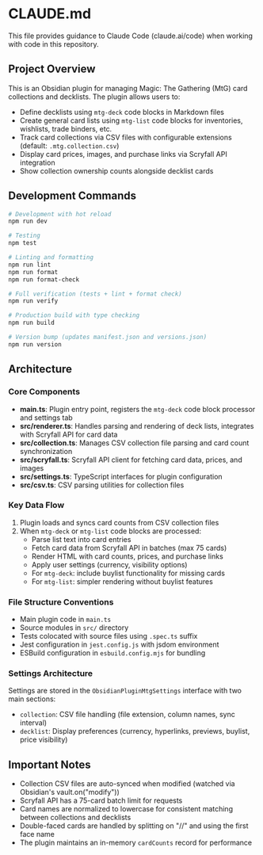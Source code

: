 # CLAUDE.md

This file provides guidance to Claude Code (claude.ai/code) when working with code in this repository.

## Project Overview

This is an Obsidian plugin for managing Magic: The Gathering (MtG) card collections and decklists. The plugin allows users to:
- Define decklists using `mtg-deck` code blocks in Markdown files
- Create general card lists using `mtg-list` code blocks for inventories, wishlists, trade binders, etc.
- Track card collections via CSV files with configurable extensions (default: `.mtg.collection.csv`)
- Display card prices, images, and purchase links via Scryfall API integration
- Show collection ownership counts alongside decklist cards

## Development Commands

```bash
# Development with hot reload
npm run dev

# Testing
npm test

# Linting and formatting
npm run lint
npm run format
npm run format-check

# Full verification (tests + lint + format check)
npm run verify

# Production build with type checking
npm run build

# Version bump (updates manifest.json and versions.json)
npm run version
```

## Architecture

### Core Components

- **main.ts**: Plugin entry point, registers the `mtg-deck` code block processor and settings tab
- **src/renderer.ts**: Handles parsing and rendering of deck lists, integrates with Scryfall API for card data
- **src/collection.ts**: Manages CSV collection file parsing and card count synchronization
- **src/scryfall.ts**: Scryfall API client for fetching card data, prices, and images
- **src/settings.ts**: TypeScript interfaces for plugin configuration
- **src/csv.ts**: CSV parsing utilities for collection files

### Key Data Flow

1. Plugin loads and syncs card counts from CSV collection files
2. When `mtg-deck` or `mtg-list` code blocks are processed:
   - Parse list text into card entries
   - Fetch card data from Scryfall API in batches (max 75 cards)
   - Render HTML with card counts, prices, and purchase links
   - Apply user settings (currency, visibility options)
   - For `mtg-deck`: include buylist functionality for missing cards
   - For `mtg-list`: simpler rendering without buylist features

### File Structure Conventions

- Main plugin code in `main.ts`
- Source modules in `src/` directory
- Tests colocated with source files using `.spec.ts` suffix
- Jest configuration in `jest.config.js` with jsdom environment
- ESBuild configuration in `esbuild.config.mjs` for bundling

### Settings Architecture

Settings are stored in the `ObsidianPluginMtgSettings` interface with two main sections:
- `collection`: CSV file handling (file extension, column names, sync interval)
- `decklist`: Display preferences (currency, hyperlinks, previews, buylist, price visibility)

## Important Notes

- Collection CSV files are auto-synced when modified (watched via Obsidian's vault.on("modify"))
- Scryfall API has a 75-card batch limit for requests
- Card names are normalized to lowercase for consistent matching between collections and decklists
- Double-faced cards are handled by splitting on "//" and using the first face name
- The plugin maintains an in-memory `cardCounts` record for performance
